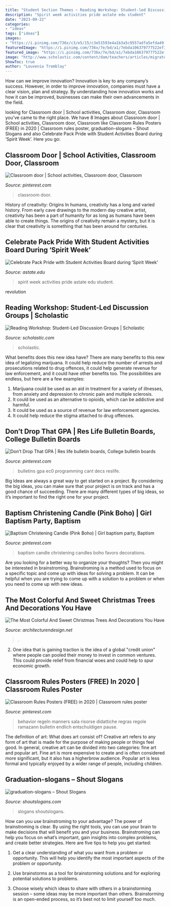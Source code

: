 ```yaml
---
title: "Student Section Themes ~ Reading Workshop: Student-led Discussion Groups"
description: "Spirit week activities pride astate edu student"
date: "2023-09-22"
categories:
- "ideas"
tags: ["ideas"]
images:
- "https://i.pinimg.com/736x/c3/e5/15/c3e51593e4a1b3a5c9557adfa5efda49.jpg"
featuredImage: "https://i.pinimg.com/736x/7e/bd/a1/7ebda106379777522ef301685aa4a233.jpg"
featured_image: "https://i.pinimg.com/736x/7e/bd/a1/7ebda106379777522ef301685aa4a233.jpg"
image: "http://www.scholastic.com/content/dam/teachers/articles/migrated-promotional-images/rs70.jpg"
ShowToc: true
author: "Louvenia Tremblay"
---
```



How can we improve innovation?
Innovation is key to any company’s success. However, in order to improve innovation, companies must have a clear vision, plan and strategy. By understanding how innovation works and how it can be improved, businesses can make their own advancements in the field.

	

		
looking for Classroom door | School activities, Classroom door, Classroom you've came to the right place. We have 8 Images about Classroom door | School activities, Classroom door, Classroom like Classroom Rules Posters (FREE) in 2020 | Classroom rules poster, graduation-slogans – Shout Slogans and also Celebrate Pack Pride with Student Activities Board during ‘Spirit Week’. Here you go:
		
    
## Classroom Door | School Activities, Classroom Door, Classroom

<img loading=lazy src="https://i.pinimg.com/736x/fa/6d/0f/fa6d0ffce557ed6ec3d2f8a013cde08d.jpg" onerror="this.onerror=null;this.src='https://tse2.mm.bing.net/th?id=OIP.i0LdmObtj70D8LJu2u7qPgHaJ3&amp;pid=15.1';" alt="Classroom door | School activities, Classroom door, Classroom">

_Source: pinterest.com_

>classroom door. 

	

History of creativity: Origins
In humans, creativity has a long and varied history. From early cave drawings to the modern day creative artist, creativity has been a part of humanity for as long as humans have been able to create things. The origins of creativity remain a mystery, but it is clear that creativity is something that has been around for centuries.

    
## Celebrate Pack Pride With Student Activities Board During ‘Spirit Week’

<img loading=lazy src="http://www.astate.edu/dotAsset/b30a178a-d2aa-4150-9cbe-b362fa614f0f" onerror="this.onerror=null;this.src='https://tse1.mm.bing.net/th?id=OIP.XZFzvvabe5Zp2NDOrtSglQHaLD&amp;pid=15.1';" alt="Celebrate Pack Pride with Student Activities Board during ‘Spirit Week’">

_Source: astate.edu_

>spirit week activities pride astate edu student. 

	

revolution

    
## Reading Workshop: Student-Led Discussion Groups | Scholastic

<img loading=lazy src="http://www.scholastic.com/content/dam/teachers/articles/migrated-promotional-images/rs70.jpg" onerror="this.onerror=null;this.src='https://tse2.mm.bing.net/th?id=OIP.AnFNIAXjjlNFMXWLTpysXQHaE4&amp;pid=15.1';" alt="Reading Workshop: Student-Led Discussion Groups | Scholastic">

_Source: scholastic.com_

>scholastic. 

	

What benefits does this new idea have?
There are many benefits to this new idea of legalizing marijuana. It could help reduce the number of arrests and prosecutions related to drug offences, it could help generate revenue for law enforcement, and it could have other benefits too. The possibilities are endless, but here are a few examples: 
1. Marijuana could be used as an aid in treatment for a variety of illnesses, from anxiety and depression to chronic pain and multiple sclerosis. 
2. It could be used as an alternative to opioids, which can be addictive and harmful. 
3. It could be used as a source of revenue for law enforcement agencies. 
4. It could help reduce the stigma attached to drug offences.

    
## Don’t Drop That GPA | Res Life Bulletin Boards, College Bulletin Boards

<img loading=lazy src="https://i.pinimg.com/736x/c3/e5/15/c3e51593e4a1b3a5c9557adfa5efda49.jpg" onerror="this.onerror=null;this.src='https://tse3.mm.bing.net/th?id=OIP.mwGOQZOWeP1GfZ4jWTFrBQHaFi&amp;pid=15.1';" alt="Don’t Drop That GPA | Res life bulletin boards, College bulletin boards">

_Source: pinterest.com_

>bulletins gpa ec0 programming cant decs reslife. 

	

Big Ideas are always a great way to get started on a project. By considering the big ideas, you can make sure that your project is on track and has a good chance of succeeding. There are many different types of big ideas, so it’s important to find the right one for your project.

    
## Baptism Christening Candle (Pink Boho) | Girl Baptism Party, Baptism

<img loading=lazy src="https://i.pinimg.com/736x/7e/bd/a1/7ebda106379777522ef301685aa4a233.jpg" onerror="this.onerror=null;this.src='https://tse3.mm.bing.net/th?id=OIP.HhrJTfIZpvJE3F0RdCkp2QHaJ3&amp;pid=15.1';" alt="Baptism Christening Candle (Pink Boho) | Girl baptism party, Baptism">

_Source: pinterest.com_

>baptism candle christening candles boho favors decorations. 

	

Are you looking for a better way to organize your thoughts? Then you might be interested in brainstroming. Brainstroming is a method used to focus on a specific topic and come up with ideas for solving a problem. It can be helpful when you are trying to come up with a solution to a problem or when you need to come up with new ideas.

    
## The Most Colorful And Sweet Christmas Trees And Decorations You Have

<img loading=lazy src="https://cdn.architecturendesign.net/wp-content/uploads/2015/12/AD-Colorful-And-Sweet-Christmas-Tree-Decorating-Ideas-04-1.jpg" onerror="this.onerror=null;this.src='https://tse2.mm.bing.net/th?id=OIP.78uwoB883ztIQNWpzu66NQHaJ3&amp;pid=15.1';" alt="The Most Colorful And Sweet Christmas Trees And Decorations You Have">

_Source: architecturendesign.net_

>. 

	

2. One idea that is gaining traction is the idea of a global "credit union" where people can pooled their money to invest in common ventures. This could provide relief from financial woes and could help to spur economic growth.

    
## Classroom Rules Posters (FREE) In 2020 | Classroom Rules Poster

<img loading=lazy src="https://i.pinimg.com/736x/16/d6/c8/16d6c8b564f4333d531fa71f4d2b382b.jpg" onerror="this.onerror=null;this.src='https://tse3.mm.bing.net/th?id=OIP.mzxnKJ3luROclsoxEqapVAHaKL&amp;pid=15.1';" alt="Classroom Rules Posters (FREE) in 2020 | Classroom rules poster">

_Source: pinterest.com_

>behavior regeln manners sala risorse didattiche regras regole ramazann bulletin endlich entschuldigen pause. 

	

The definition of art: What does art consist of?
Creative art refers to any form of art that is made for the purpose of making people or things feel good. In general, creative art can be divided into two categories: fine art and popular art. Fine art is more expensive to create and is often considered more significant, but it also has a higherbrow audience. Popular art is less formal and typically enjoyed by a wider range of people, including children.

    
## Graduation-slogans – Shout Slogans

<img loading=lazy src="https://shoutslogans.com/wp-content/uploads/2015/07/graduation-slogans-400x400.gif" onerror="this.onerror=null;this.src='https://tse1.mm.bing.net/th?id=OIP.uS_iI49ftSsluPJ5zjxhiAAAAA&amp;pid=15.1';" alt="graduation-slogans – Shout Slogans">

_Source: shoutslogans.com_

>slogans shoutslogans. 

	

How can you use brainstroming to your advantage?
The power of brainstroming is clear. By using the right tools, you can use your brain to make decisions that will benefit you and your business. Brainstroming can help you focus on what’s important, gain insights into complex problems, and create better strategies. Here are five tips to help you get started: 
1. Get a clear understanding of what you want from a problem or opportunity. This will help you identify the most important aspects of the problem or opportunity. 

2. Use brainstorms as a tool for brainstorming solutions and for exploring potential solutions to problems. 

3. Choose wisely which ideas to share with others in a brainstorming session – some ideas may be more important than others. Brainstorming is an open-ended process, so it’s best not to limit yourself too much.

